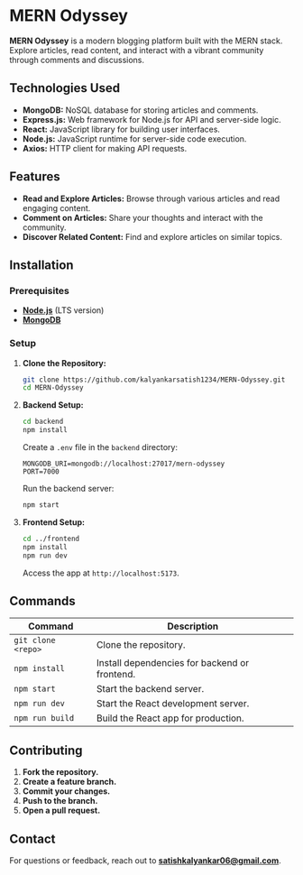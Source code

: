 # MERN Odyssey

**MERN Odyssey** is a modern blogging platform built with the MERN stack. Explore articles, read content, and interact with a vibrant community through comments and discussions.

## Technologies Used

- **MongoDB:** NoSQL database for storing articles and comments.
- **Express.js:** Web framework for Node.js for API and server-side logic.
- **React:** JavaScript library for building user interfaces.
- **Node.js:** JavaScript runtime for server-side code execution.
- **Axios:** HTTP client for making API requests.

## Features

- **Read and Explore Articles:** Browse through various articles and read engaging content.
- **Comment on Articles:** Share your thoughts and interact with the community.
- **Discover Related Content:** Find and explore articles on similar topics.

## Installation

### Prerequisites

- **[Node.js](https://nodejs.org/)** (LTS version)
- **[MongoDB](https://www.mongodb.com/try/download/community)**

### Setup

1. **Clone the Repository:**

   ```bash
   git clone https://github.com/kalyankarsatish1234/MERN-Odyssey.git
   cd MERN-Odyssey
   ```

2. **Backend Setup:**

   ```bash
   cd backend
   npm install
   ```

   Create a `.env` file in the `backend` directory:

   ```env
   MONGODB_URI=mongodb://localhost:27017/mern-odyssey
   PORT=7000
   ```

   Run the backend server:

   ```bash
   npm start
   ```

3. **Frontend Setup:**

   ```bash
   cd ../frontend
   npm install
   npm run dev
   ```

   Access the app at `http://localhost:5173`.

## Commands

| Command                           | Description                                           |
|-----------------------------------|-------------------------------------------------------|
| `git clone <repo>`                 | Clone the repository.                               |
| `npm install`                      | Install dependencies for backend or frontend.       |
| `npm start`                        | Start the backend server.                            |
| `npm run dev`                      | Start the React development server.                 |
| `npm run build`                    | Build the React app for production.                 |



## Contributing

1. **Fork the repository.**
2. **Create a feature branch.**
3. **Commit your changes.**
4. **Push to the branch.**
5. **Open a pull request.**


## Contact

For questions or feedback, reach out to **satishkalyankar06@gmail.com**.

